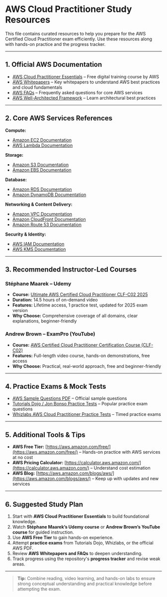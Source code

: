 # AWS Cloud Practitioner Study Resources

This file contains curated resources to help you prepare for the AWS Certified Cloud Practitioner exam efficiently. Use these resources along with hands-on practice and the progress tracker.

---

## 1. Official AWS Documentation

- [AWS Cloud Practitioner Essentials](https://www.aws.training/Details/Curriculum?id=20685) – Free digital training course by AWS  
- [AWS Whitepapers](https://aws.amazon.com/whitepapers/) – Key whitepapers to understand AWS best practices and cloud fundamentals  
- [AWS FAQs](https://aws.amazon.com/faqs/) – Frequently asked questions for core AWS services  
- [AWS Well-Architected Framework](https://aws.amazon.com/architecture/well-architected/) – Learn architectural best practices  

---

## 2. Core AWS Services References

**Compute:**  
- [Amazon EC2 Documentation](https://docs.aws.amazon.com/ec2/index.html)  
- [AWS Lambda Documentation](https://docs.aws.amazon.com/lambda/latest/dg/welcome.html)  

**Storage:**  
- [Amazon S3 Documentation](https://docs.aws.amazon.com/s3/index.html)  
- [Amazon EBS Documentation](https://docs.aws.amazon.com/ebs/index.html)  

**Database:**  
- [Amazon RDS Documentation](https://docs.aws.amazon.com/rds/index.html)  
- [Amazon DynamoDB Documentation](https://docs.aws.amazon.com/amazondynamodb/latest/developerguide/Introduction.html)  

**Networking & Content Delivery:**  
- [Amazon VPC Documentation](https://docs.aws.amazon.com/vpc/index.html)  
- [Amazon CloudFront Documentation](https://docs.aws.amazon.com/cloudfront/index.html)  
- [Amazon Route 53 Documentation](https://docs.aws.amazon.com/Route53/latest/DeveloperGuide/Welcome.html)  

**Security & Identity:**  
- [AWS IAM Documentation](https://docs.aws.amazon.com/iam/index.html)  
- [AWS KMS Documentation](https://docs.aws.amazon.com/kms/index.html)  

---

## 3. Recommended Instructor-Led Courses

### Stéphane Maarek – Udemy
- **Course:** [Ultimate AWS Certified Cloud Practitioner CLF-C02 2025](https://www.udemy.com/course/aws-certified-cloud-practitioner-new/)  
- **Duration:** 14.5 hours of on-demand video  
- **Features:** Lifetime access, 1 practice test, updated for 2025 exam version  
- **Why Choose:** Comprehensive coverage of all domains, clear explanations, beginner-friendly  

### Andrew Brown – ExamPro (YouTube)
- **Course:** [AWS Certified Cloud Practitioner Certification Course (CLF-C02)](https://www.youtube.com/watch?v=NhDYbskXRgc)  
- **Features:** Full-length video course, hands-on demonstrations, free access  
- **Why Choose:** Practical, real-world approach, free and beginner-friendly  

---

## 4. Practice Exams & Mock Tests

- [AWS Sample Questions PDF](https://d1.awsstatic.com/training-and-certification/docs-cloud-practitioner/AWS_Certified_Cloud_Practitioner_Sample_Questions.pdf) – Official sample questions  
- [Tutorials Dojo / Jon Bonso Practice Tests](https://tutorialsdojo.com/aws-certified-cloud-practitioner/) – Popular practice exam questions  
- [Whizlabs AWS Cloud Practitioner Practice Tests](https://www.whizlabs.com/aws-cloud-practitioner/) – Timed practice exams  

---

## 5. Additional Tools & Tips

- **AWS Free Tier:** [https://aws.amazon.com/free/](https://aws.amazon.com/free/) – Hands-on practice with AWS services at no cost  
- **AWS Pricing Calculator:** [https://calculator.aws.amazon.com/](https://calculator.aws.amazon.com/) – Understand cost estimation  
- **AWS Blog:** [https://aws.amazon.com/blogs/aws/](https://aws.amazon.com/blogs/aws/) – Keep up with updates and new services  

---

## 6. Suggested Study Plan

1. Start with **AWS Cloud Practitioner Essentials** to build foundational knowledge.  
2. Watch **Stéphane Maarek’s Udemy course** or **Andrew Brown’s YouTube course** for guided instruction.  
3. Use **AWS Free Tier** to gain hands-on experience.  
4. Attempt **practice exams** from Tutorials Dojo, Whizlabs, or the official AWS PDF.  
5. Review **AWS Whitepapers and FAQs** to deepen understanding.  
6. Track progress using the repository's **progress tracker** and revise weak areas.  

---

> **Tip:** Combine reading, video learning, and hands-on labs to ensure strong conceptual understanding and practical knowledge before attempting the exam.
